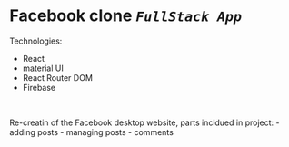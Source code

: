 # Facebook clone *`FullStack App`*
Technologies:
  - React
  - material UI
  - React Router DOM
  - Firebase
</br>
<p>
 Re-creatin of the Facebook desktop website, </ br>
 parts incldued in project:
   - adding posts
   - managing posts
   - comments
</p>
